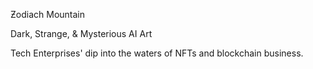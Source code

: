 Ƶodiach Mountain

Dark, Strange, & Mysterious AI Art

Tech Enterprises' dip into the waters of NFTs and blockchain business.